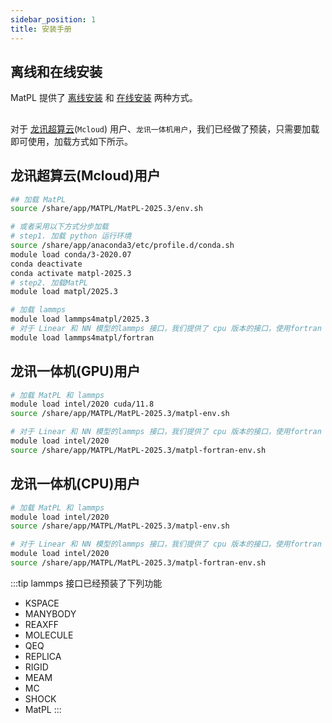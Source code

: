 ```yaml
---
sidebar_position: 1
title: 安装手册
---
```


## 离线和在线安装

MatPL 提供了 [离线安装](./Installation-offline.md) 和 [在线安装](./Installation-online.md) 两种方式。

## 

对于 [龙讯超算云](https://mcloud.lonxun.com/)(`Mcloud`) 用户、`龙讯一体机用户`，我们已经做了预装，只需要加载即可使用，加载方式如下所示。

## 龙讯超算云(Mcloud)用户

``` bash
## 加载 MatPL
source /share/app/MATPL/MatPL-2025.3/env.sh

# 或者采用以下方式分步加载
# step1. 加载 python 运行环境
source /share/app/anaconda3/etc/profile.d/conda.sh
module load conda/3-2020.07
conda deactivate
conda activate matpl-2025.3
# step2. 加载MatPL
module load matpl/2025.3
```

```bash
# 加载 lammps
module load lammps4matpl/2025.3
# 对于 Linear 和 NN 模型的lammps 接口，我们提供了 cpu 版本的接口，使用fortran 实现，请加载
module load lammps4matpl/fortran
```

## 龙讯一体机(GPU)用户

``` bash
# 加载 MatPL 和 lammps
module load intel/2020 cuda/11.8
source /share/app/MATPL/MatPL-2025.3/matpl-env.sh
```

```bash
# 对于 Linear 和 NN 模型的lammps 接口，我们提供了 cpu 版本的接口，使用fortran 实现，请加载
module load intel/2020
source /share/app/MATPL/MatPL-2025.3/matpl-fortran-env.sh
```

## 龙讯一体机(CPU)用户

``` bash
# 加载 MatPL 和 lammps
module load intel/2020
source /share/app/MATPL/MatPL-2025.3/matpl-env.sh
```

```bash
# 对于 Linear 和 NN 模型的lammps 接口，我们提供了 cpu 版本的接口，使用fortran 实现，请加载
module load intel/2020
source /share/app/MATPL/MatPL-2025.3/matpl-fortran-env.sh
```

:::tip
lammps 接口已经预装了下列功能 

 - KSPACE
 - MANYBODY
 - REAXFF
 - MOLECULE
 - QEQ
 - REPLICA
 - RIGID
 - MEAM
 - MC
 - SHOCK
 - MatPL
:::
